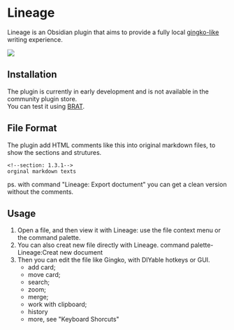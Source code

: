 # Lineage
Lineage is an Obsidian plugin that aims to provide a fully local [gingko-like](https://gingkowriter.com/) writing experience.  

![](https://raw.githubusercontent.com/ycnmhd/obsidian-lineage/media/docs/media/screenshot.png)

## Installation
The plugin is currently in early development and is not available in the community plugin store.  
You can test it using [BRAT](https://tfthacker.com/brat-quick-guide#Testing+Plugins).

## File Format
The plugin add HTML comments like this into original markdown files, to show the sections and strutures.
```
<!--section: 1.3.1-->
orginal markdown texts
```
ps. with command "Lineage: Export doctument" you can get a clean version without the comments.

## Usage
1. Open a file, and then view it with Lineage: use the file context menu or the command palette.
2. You can also creat new file directly with Lineage. command palette- Lineage:Creat new document
3. Then you can edit the file like Gingko, with DIYable hotkeys or GUI.
   - add card;
   - move card;
   - search;
   - zoom;
   - merge;
   - work with clipboard;
   - history
   - more, see "Keyboard Shorcuts"
  
